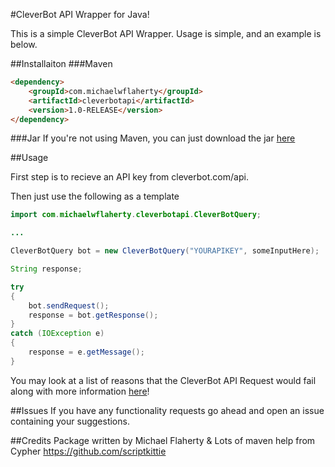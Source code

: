 #CleverBot API Wrapper for Java!

This is a simple CleverBot API Wrapper. Usage is simple, and an example is below.

##Installaiton
###Maven
```html
<dependency>
    <groupId>com.michaelwflaherty</groupId>
    <artifactId>cleverbotapi</artifactId>
    <version>1.0-RELEASE</version>
</dependency>

```
###Jar
If you're not using Maven, you can just download the jar [here](https://oss.sonatype.org/service/local/repositories/releases/content/com/michaelwflaherty/cleverbotapi/1.0-RELEASE/cleverbotapi-1.0-RELEASE.jar)


##Usage

First step is to recieve an API key from cleverbot.com/api.

Then just use the following as a template
```java
import com.michaelwflaherty.cleverbotapi.CleverBotQuery;

...

CleverBotQuery bot = new CleverBotQuery("YOURAPIKEY", someInputHere);

String response;

try
{
    bot.sendRequest();
    response = bot.getResponse();
}
catch (IOException e)
{
    response = e.getMessage();
}
```
You may look at a list of reasons that the CleverBot API Request would fail along with more information [here](http://cleverbot.com/api)!

##Issues
If you have any functionality requests go ahead and open an issue containing your suggestions.

##Credits
Package written by Michael Flaherty & Lots of maven help from Cypher https://github.com/scriptkittie

